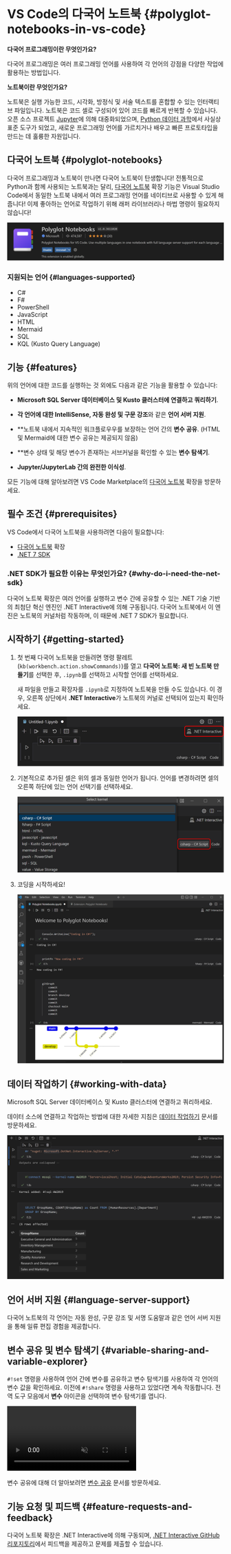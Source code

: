 # VS Code의 다국어 노트북 {#polyglot-notebooks-in-vs-code}

**다국어 프로그래밍이란 무엇인가요?**

다국어 프로그래밍은 여러 프로그래밍 언어를 사용하여 각 언어의 강점을 다양한 작업에 활용하는 방법입니다.

**노트북이란 무엇인가요?**

노트북은 실행 가능한 코드, 시각화, 방정식 및 서술 텍스트를 혼합할 수 있는 인터랙티브 파일입니다. 노트북은 코드 셀로 구성되어 있어 코드를 빠르게 반복할 수 있습니다. 오픈 소스 프로젝트 [Jupyter](https://jupyter.org/)에 의해 대중화되었으며, [Python 데이터 과학](/docs/datascience/overview.md)에서 사실상 표준 도구가 되었고, 새로운 프로그래밍 언어를 가르치거나 배우고 빠른 프로토타입을 만드는 데 훌륭한 자원입니다.

## 다국어 노트북 {#polyglot-notebooks}

다국어 프로그래밍과 노트북이 만나면 다국어 노트북이 탄생합니다! 전통적으로 Python과 함께 사용되는 노트북과는 달리, [다국어 노트북](https://marketplace.visualstudio.com/items?itemName=ms-dotnettools.dotnet-interactive-vscode) 확장 기능은 Visual Studio Code에서 동일한 노트북 내에서 여러 프로그래밍 언어를 네이티브로 사용할 수 있게 해줍니다! 이제 좋아하는 언어로 작업하기 위해 래퍼 라이브러리나 마법 명령이 필요하지 않습니다!

![다국어 노트북 확장](images/polyglot/polyglot_ext.png)

### 지원되는 언어 {#languages-supported}

- C#
- F#
- PowerShell
- JavaScript
- HTML
- Mermaid
- SQL
- KQL (Kusto Query Language)

## 기능 {#features}

위의 언어에 대한 코드를 실행하는 것 외에도 다음과 같은 기능을 활용할 수 있습니다:

- **Microsoft SQL Server 데이터베이스 및 Kusto 클러스터에 연결하고 쿼리하기**.

- **각 언어에 대한 IntelliSense, 자동 완성 및 구문 강조**와 같은 **언어 서버 지원**.

- **노트북 내에서 지속적인 워크플로우우를 보장하는 언어 간의 **변수 공유**. (HTML 및 Mermaid에 대한 변수 공유는 제공되지 않음)

- **변수 상태 및 해당 변수가 존재하는 서브커널을 확인할 수 있는 **변수 탐색기**.

- **Jupyter/JupyterLab 간의 완전한 이식성**.

모든 기능에 대해 알아보려면 VS Code Marketplace의 [다국어 노트북](https://marketplace.visualstudio.com/items?itemName=ms-dotnettools.dotnet-interactive-vscode) 확장을 방문하세요.

## 필수 조건 {#prerequisites}

VS Code에서 다국어 노트북을 사용하려면 다음이 필요합니다:

- [다국어 노트북](https://marketplace.visualstudio.com/items?itemName=ms-dotnettools.dotnet-interactive-vscode) 확장
- [.NET 7 SDK](https://dotnet.microsoft.com/en-us/download/dotnet/7.0)

### .NET SDK가 필요한 이유는 무엇인가요? {#why-do-i-need-the-net-sdk}

다국어 노트북 확장은 여러 언어를 실행하고 변수 간에 공유할 수 있는 .NET 기술 기반의 최첨단 혁신 엔진인 .NET Interactive에 의해 구동됩니다. 다국어 노트북에서 이 엔진은 노트북의 커널처럼 작동하며, 이 때문에 .NET 7 SDK가 필요합니다.

## 시작하기 {#getting-started}

1. 첫 번째 다국어 노트북을 만들려면 명령 팔레트(`kb(workbench.action.showCommands)`)를 열고 **다국어 노트북: 새 빈 노트북 만들기**를 선택한 후, `.ipynb`를 선택하고 시작할 언어를 선택하세요.

   새 파일을 만들고 확장자를 `.ipynb`로 지정하여 노트북을 만들 수도 있습니다. 이 경우, 오른쪽 상단에서 **.NET Interactive**가 노트북의 커널로 선택되어 있는지 확인하세요.

   ![커널 선택기](images/polyglot/kernel_picker.png)

2. 기본적으로 추가된 셀은 위의 셀과 동일한 언어가 됩니다. 언어를 변경하려면 셀의 오른쪽 하단에 있는 언어 선택기를 선택하세요.

   ![셀 언어 선택기](images/polyglot/language_picker.png)

3. 코딩을 시작하세요!

   ![다국어 노트북 예시](images/polyglot/polyglot_nb_example.png)

## 데이터 작업하기 {#working-with-data}

Microsoft SQL Server 데이터베이스 및 Kusto 클러스터에 연결하고 쿼리하세요.

데이터 소스에 연결하고 작업하는 방법에 대한 자세한 지침은 [데이터 작업하기](https://github.com/dotnet/interactive/blob/main/docs/working-with-data.md) 문서를 방문하세요.

![SQL 연결 예시](images/polyglot/SQL_connection_example.png)

## 언어 서버 지원 {#language-server-support}

다국어 노트북의 각 언어는 자동 완성, 구문 강조 및 서명 도움말과 같은 언어 서버 지원을 통해 일류 편집 경험을 제공합니다.

## 변수 공유 및 변수 탐색기 {#variable-sharing-and-variable-explorer}

`#!set` 명령을 사용하여 언어 간에 변수를 공유하고 변수 탐색기를 사용하여 각 언어의 변수 값을 확인하세요. 이전에 `#!share` 명령을 사용하고 있었다면 계속 작동합니다. 전역 도구 모음에서 **변수** 아이콘을 선택하여 변수 탐색기를 엽니다.

<video src="images/polyglot/SQLJavaScript.mp4" placeholder="images/polyglot/SQLJavaScript.mp4" autoplay loop controls muted title="SQL과 JavaScript 간에 변수를 공유하는 사용자 비디오">
    죄송합니다. 귀하의 브라우저는 HTML 5 비디오를 지원하지 않습니다.
</video>

변수 공유에 대해 더 알아보려면 [변수 공유](https://github.com/dotnet/interactive/blob/main/docs/variable-sharing.md) 문서를 방문하세요.

## 기능 요청 및 피드백 {#feature-requests-and-feedback}

다국어 노트북 확장은 .NET Interactive에 의해 구동되며, [.NET Interactive GitHub 리포지토리](https://github.com/dotnet/interactive/issues)에서 피드백을 제공하고 문제를 제출할 수 있습니다.